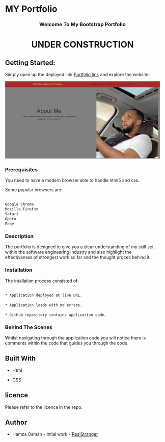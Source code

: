 # MY Portfolio

<h3 align="center">Welcome To My Bootstrap Portfolio</h3>
<h1 align="center">UNDER CONSTRUCTION</h1>

## Getting Started:

Simply open up the deployed link [Portfolio link](https://realstranger01.github.io/Bootstrap-Portfolio./) and explore the website:

![My Portfolio](./assets/images/bootstrap.png)

### Prerequisites

You need to have a modern browser able to handle html5 and css.

Some popular browsers are:
```

Google Chrome
Mozilla Firefox
Safari
Opera
Edge
```
### Description

The portfolio is designed to give you a clear understanding of my skill set within the software engineering industry and also highlight the effectiveness of strongest work so far and the thought proces behind it.

### Installation

The intallation process consisted of:
```

* Application deployed at live URL.

* Application loads with no errors.

* GitHub repository contains application code.
```

### Behind The Scenes

Whilst navigating through the application code you will notice there is comments within the code that guides you through the code.

## Built With

* Html

* CSS

## licence

Please refer to the licence in the repo.

## Author

* Hamza Osman - Intial work - [RealStranger](https://github.com/Realstranger01/Bootstrap-Portfolio..git)

